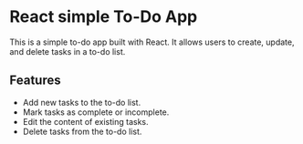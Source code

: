 # React simple To-Do App

This is a simple to-do app built with React. It allows users to create, update, and delete tasks in a to-do list.

## Features

- Add new tasks to the to-do list.
- Mark tasks as complete or incomplete.
- Edit the content of existing tasks.
- Delete tasks from the to-do list.